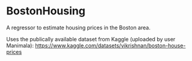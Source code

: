 # BostonHousing
A regressor to estimate housing prices in the Boston area.

Uses the publically available dataset from Kaggle (uploaded by user Manimala): https://www.kaggle.com/datasets/vikrishnan/boston-house-prices
